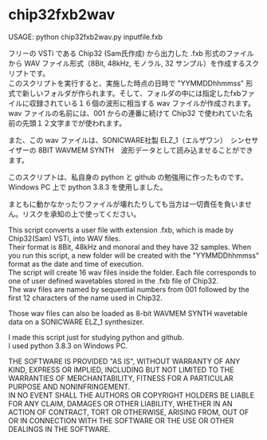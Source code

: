 # chip32fxb2wav

USAGE: python chip32fxb2wav.py inputfile.fxb

フリーの VSTi である Chip32 (Sam氏作成) から出力した .fxb 形式のファイルから WAV ファイル形式（8Bit, 48kHz, モノラル, 32 サンプル）を作成するスクリプトです。  
このスクリプトを実行すると、実施した時点の日時で "YYMMDDhhmmss" 形式で新しいフォルダが作られます。そして、フォルダの中には指定したfxbファイルに収録されている１６個の波形に相当する wav ファイルが作成されます。  
wav ファイルの名前には、001 からの連番に続けて Chip32 で使われていた名前の先頭１２文字までが使われます。  

また、この wav ファイルは、SONICWARE社製 ELZ_1（エルザワン）　シンセサイザーの 8BIT WAVMEM SYNTH　波形データとして読み込ませることができます。  

このスクリプトは、私自身の python と github の勉強用に作ったものです。
Windows PC 上で python 3.8.3 を使用しました。  

まともに動かなかったりファイルが壊れたりしても当方は一切責任を負いません。リスクを承知の上で使ってください。  

This script converts a user file with extension .fxb, which is made by Chip32(Sam) VSTi, into WAV files.  
Their format is 8Bit, 48kHz and monoral and they have 32 samples.
When you run this script, a new folder will be created with the "YYMMDDhhmmss" format as the date and time of execution.  
The script will create 16 wav files inside the folder. Each file corresponds to one of user defined wavetables stored in the .fxb file of Chip32.  
The wav files are named by sequential numbers from 001 followed by the first 12 characters of the name used in Chip32.  

Those wav files can also be loaded as 8-bit WAVMEM SYNTH wavetable data on a SONICWARE ELZ_1 synthesizer.  

I made this script just for studying python and github.   
I used python 3.8.3 on Windows PC.  

THE SOFTWARE IS PROVIDED "AS IS", WITHOUT WARRANTY OF ANY KIND, EXPRESS OR IMPLIED, INCLUDING BUT NOT LIMITED TO THE WARRANTIES OF MERCHANTABILITY, FITNESS FOR A PARTICULAR PURPOSE AND NONINFRINGEMENT.   
IN NO EVENT SHALL THE AUTHORS OR COPYRIGHT HOLDERS BE LIABLE FOR ANY CLAIM, DAMAGES OR OTHER LIABILITY, WHETHER IN AN ACTION OF CONTRACT, TORT OR OTHERWISE, ARISING FROM, OUT OF OR IN CONNECTION WITH THE SOFTWARE OR THE USE OR OTHER DEALINGS IN THE SOFTWARE.  
